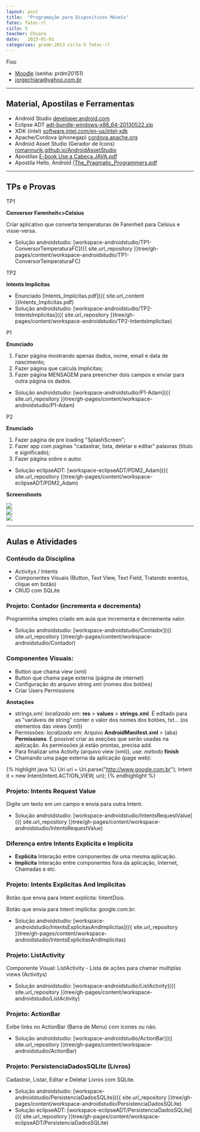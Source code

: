 ```yaml
---
layout: post
title:  "Programação para Dispositivos Móveis"
fatec: fatec-rl
ciclo: 5
teacher: Chiara
date:   2015-01-01
categories: grade-2013 ciclo-5 fatec-rl
---
```



<span class="label label-warning text-uppercase"><span class="glyphicon glyphicon glyphicon-star"></span> Fixo</span>

- [Moodle](http://fatecrl.edu.br/moodle/course/view.php?id=230) (senha: prdm20151)
- [jorgechiara@yahoo.com.br](jorgechiara@yahoo.com.br)


***

 
## Material, Apostilas e Ferramentas
- Android Studio [developer.android.com](http://developer.android.com/sdk/index.html)
- Eclipse ADT [adt-bundle-windows-x86_64-20130522.zip](https://fatecspgov-my.sharepoint.com/personal/adam_macias_fatec_sp_gov_br/_layouts/15/guestaccess.aspx?guestaccesstoken=ksmGUc%2b1zSNNWZLDxHWqlJTc9OsTseYOIBqmeC6F99Y%3d&docid=0a25e4432d4c143eab5b192202015a546)
- XDK (intel) [software.intel.com/en-us/intel-xdk](https://software.intel.com/en-us/intel-xdk)
- Apache/Cordova (phonegap) [cordova.apache.org](https://cordova.apache.org/)
- Android Asset Studio (Gerador de Icons) [romannurik.github.io/AndroidAssetStudio](http://romannurik.github.io/AndroidAssetStudio/)
- Apostilas [E-book Use a Cabeça JAVA.pdf](https://fatecspgov-my.sharepoint.com/personal/adam_macias_fatec_sp_gov_br/_layouts/15/guestaccess.aspx?guestaccesstoken=exC7yg4Fh4Izgsbi2%2f6JhrI7YDAAfYtrNcBdKX3O4bQ%3d&docid=0d449a6fe69ae4b85944265337b790078) 
- Apostila Hello, Android [(The_Pragmatic_Programmers.pdf](https://www.facebook.com/download/780007602089838/Hello%2C%20Android%20%28The%20Pragmatic%20Programmers%29.pdf)


***


## TPs e Provas

<span class="label label-success text-uppercase"><span class="glyphicon glyphicon glyphicon-star"></span> TP1</span>

**Conversor Farenheit<>Celsius**

Criar aplicativo que converta temperaturas de Farenheit para Celsius e visse-versa.

- Solução androidstudio: [workspace-androidstudio/TP1-ConversorTemperaturaFC]({{ site.url_repository }}tree/gh-pages/content/workspace-androidstudio/TP1-ConversorTemperaturaFC)

<span class="label label-success text-uppercase"><span class="glyphicon glyphicon glyphicon-star"></span> TP2</span> 

**Intents Implícitas**

- Enunciado [Intents_Implicitas.pdf]({{ site.url_content }}Intents_Implicitas.pdf) 
- Solução androidstudio: [workspace-androidstudio/TP2-IntentsImplicitas]({{ site.url_repository }}tree/gh-pages/content/workspace-androidstudio/TP2-IntentsImplicitas) 

<span class="label label-success text-uppercase"><span class="glyphicon glyphicon glyphicon-star"></span> P1</span> 

**Enunciado**

1. Fazer página mostrando apenas dados, nome, email e data de nascimento;
2. Fazer página que calcula Implicitas;
3. Fazer página MENSAGEM para preencher dois campos e enviar para outra página os dados.

- Solução androidstudio: [workspace-androidstudio/P1-Adam]({{ site.url_repository }}tree/gh-pages/content/workspace-androidstudio/P1-Adam) 

<span class="label label-success text-uppercase"><span class="glyphicon glyphicon glyphicon-star"></span> P2</span> 

**Enunciado**

1. Fazer página de pre loading "SplashScreen";
2. Fazer app com paginas "cadastrar, lista, deletar e editar" palavras (titulo e significado);
3. Fazer página sobre o autor.

- Solução eclipseADT: [workspace-eclipseADT/PDM2_Adam]({{ site.url_repository }}tree/gh-pages/content/workspace-eclipseADT/PDM2_Adam) 

**Screenshoots**

<div class="container-fluid">
    <div class="row">
        <div class="col-md-4">
            <img src="{{ site.url_content }}screenshot_p2_chiara_1.jpg" class="img-responsive">
        </div>
        <div class="col-md-4">
            <img src="{{ site.url_content }}screenshot_p2_chiara_2.jpg" class="img-responsive">
        </div>
        <div class="col-md-4">
            <img src="{{ site.url_content }}screenshot_p2_chiara_3.jpg" class="img-responsive">
        </div>
    </div>
</div>


***


## Aulas e Atividades


### Contéudo da Disciplina
- Activitys / Intents
- Componentes Visuais (Button, Text View, Text Field,  Tratando eventos, clique em botão) 
- CRUD com SQLite


### Projeto: Contador (incrementa e decrementa)

Programinha simples criado em aula que incrementa e decrementa valor.

- Solução androidstudio: [workspace-androidstudio/Contador]({{ site.url_repository }}tree/gh-pages/content/workspace-androidstudio/Contador)  


### Componentes Visuais:
- Button que chama view (xml)
- Button que chama page externa (página de internet)
- Configuração do arquivo string.xml (nomes dos botôes)
- Criar Users Permissions

**Anotações**

- strings.xml: *localizado em*: **res** > **values** > **strings.xml**. É editado para as "variáveis de string" conter o valor dos nomes dos botões, txt... (os elementos das views (xml))
- Permissões: *localizado em*: Arquivo **AndroidManifest.xml** > (aba) **Permissions**. É possível criar as exeções que serão usadas na aplicação. As permissões já estão prontas, precisa add.
- Para finalizar uma Activity (arquivo view (xml)), use: *método* **finish**
- Chamando uma page externa da aplicação (page web):

{% highlight java %}
Uri uri = Uri.parse("http://www.google.com.br");
Intent it = new Intent(Intent.ACTION_VIEW, uri);
{% endhighlight %}


### Projeto: Intents Request Value

Digite um texto em um campo e envia para outra Intent. 

- Solução androidstudio: [workspace-androidstudio/IntentsRequestValue]({{ site.url_repository }}tree/gh-pages/content/workspace-androidstudio/IntentsRequestValue)  


### Diferença entre Intents Explícita e Implícita

- **Explícita** Interação entre componentes de uma mesma aplicação.
- **Implícita** Interação entre componentes fora da aplicação, Internet, Chamadas e etc.


### Projeto: Intents Explicitas And Implicitas

Botão que envia para Intent explícita: IntentDois. 

Botão que envia para Intent implícita: google.com.br. 

- Solução androidstudio: [workspace-androidstudio/IntentsExplicitasAndImplicitas]({{ site.url_repository }}tree/gh-pages/content/workspace-androidstudio/IntentsExplicitasAndImplicitas)  


### Projeto: ListActivity

Componente Visual: ListActivity - Lista de ações para chamar multiplas views (Activitys)

- Solução androidstudio: [workspace-androidstudio/ListActivity]({{ site.url_repository }}tree/gh-pages/content/workspace-androidstudio/ListActivity)  
 

### Projeto: ActionBar

Exibe links no ActionBar (Barra de Menu) com icones ou não.

- Solução androidstudio: [workspace-androidstudio/ActionBar]({{ site.url_repository }}tree/gh-pages/content/workspace-androidstudio/ActionBar)  


### Projeto: PersistenciaDadosSQLite (Livros) 

Cadastrar, Listar, Editar e Deletar Livros com SQLite.

- Solução androidstudio: [workspace-androidstudio/PersistenciaDadosSQLite]({{ site.url_repository }}tree/gh-pages/content/workspace-androidstudio/PersistenciaDadosSQLite)  
- Solução eclipseADT: [workspace-eclipseADT/PersistenciaDadosSQLite]({{ site.url_repository }}tree/gh-pages/content/workspace-eclipseADT/PersistenciaDadosSQLite)
